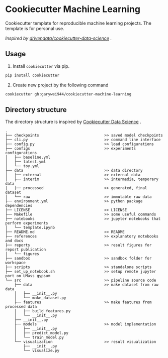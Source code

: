 # Cookiecutter Machine Learning

Cookiecutter template for reproducible machine learning projects. The template
is for personal use.

*Inspired
by [drivendata/cookiecutter-data-science](https://github.com/drivendata/cookiecutter-data-science)*
.

## Usage

1. Install `cookiecutter` via pip.

```bash
pip install cookiecutter
```

2. Create new project by the following command

```bash
cookiecutter gh:garywei944/cookiecutter-machine-learning
```

## Directory structure

The directory structure is inspired
by [Cookiecutter Data Science](https://drivendata.github.io/cookiecutter-data-science/)
.

```text
.
├── checkpoints                             >> saved model checkpoints
├── cli.py                                  >> command line interface
├── config.py                               >> load configurations
├── configs                                 >> experiments configurations
│   ├── baseline.yml
│   ├── latest.yml
│   └── toy.yml
├── data                                    >> data directory
│   ├── external                            >> external data
│   ├── interim                             >> intermedia, temporary data
│   ├── processed                           >> generated, final dataset
│   └── raw                                 >> immutable raw data
├── environment.yml                         >> python package dependencies
├── LICENSE                                 >> LICENSE
├── Makefile                                >> some useful commands
├── notebooks                               >> jupyter notebooks that perform experiments
│   └── template.ipynb
├── README.md                               >> README
├── references                              >> explanatory notebooks and docs
├── reports                                 >> result figures for report publication
│   └── figures
├── sandbox                                 >> sandbox folder for workspace
├── scripts                                 >> standalone scripts
├── set_up_notebook.sh                      >> setup remote jupyter port on UMass gypsum
└── src                                     >> pipeline source code
    ├── data                                >> make dataset from raw data
    │   ├── __init__.py
    │   └── make_dataset.py
    ├── features                            >> make features from processed data
    │   ├── build_features.py
    │   └── __init__.py
    ├── __init__.py
    ├── models                              >> model implementation
    │   ├── __init__.py
    │   ├── predict_model.py
    │   └── train_model.py
    └── visualization                       >> result visualization
        ├── __init__.py
        └── visualize.py
```
